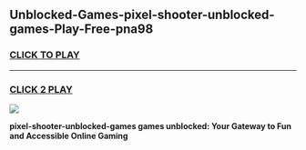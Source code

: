 
## Unblocked-Games-pixel-shooter-unblocked-games-Play-Free-pna98
<h3>
<a href="https://premium76.site?title=pixel-shooter-unblocked-games&ref=18A1">CLICK TO PLAY</a></h3>
<hr>

<h3>
<a href="https://premium76.site?title=pixel-shooter-unblocked-games&ref=18A1">CLICK 2 PLAY</a>
  
</h3>

<a href="https://premium76.site?title=pixel-shooter-unblocked-games&ref=18A1"><img src="https://clearcache.store/games.png"></a>


**pixel-shooter-unblocked-games games unblocked: Your Gateway to Fun and Accessible Online Gaming**
